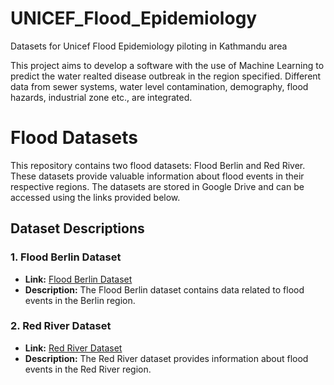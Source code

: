 # UNICEF_Flood_Epidemiology
Datasets for Unicef Flood Epidemiology piloting in Kathmandu area

This project aims to develop a software with the use of Machine Learning to predict the water realted disease outbreak in the region specified.
Different data from sewer systems, water level contamination, demography, flood hazards, industrial zone etc., are integrated.


# Flood Datasets

This repository contains two flood datasets: Flood Berlin and Red River. These datasets provide valuable information about flood events in their respective regions. The datasets are stored in Google Drive and can be accessed using the links provided below.

## Dataset Descriptions

### 1. Flood Berlin Dataset
- **Link:** [Flood Berlin Dataset](https://drive.google.com/drive/folders/12ARXhbbaXzMFWPCda9Tnxcp5X3YKQZ3g?usp=sharing)
- **Description:** The Flood Berlin dataset contains data related to flood events in the Berlin region.

### 2. Red River Dataset
- **Link:** [Red River Dataset](https://drive.google.com/drive/folders/145zLPp_3PniWPx7DTbKmuVxLbxXso1fR?usp=sharing)
- **Description:** The Red River dataset provides information about flood events in the Red River region. 

